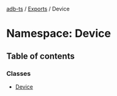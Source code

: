 [adb-ts](../README.md) / [Exports](../modules.md) / Device

# Namespace: Device

## Table of contents

### Classes

-   [Device](../classes/Device.Device.md)
